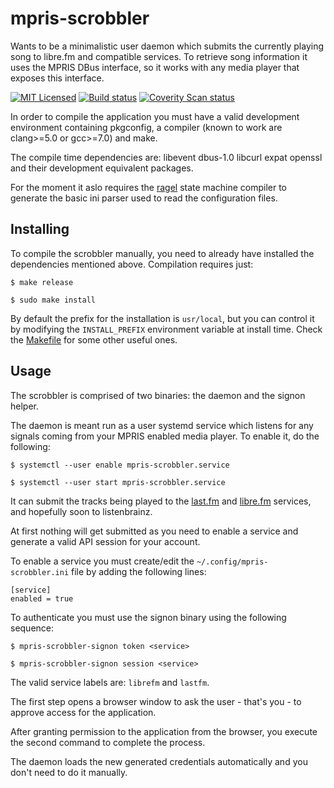 # mpris-scrobbler

Wants to be a minimalistic user daemon which submits the currently playing song to libre.fm and compatible services.
To retrieve song information it uses the MPRIS DBus interface, so it works with any media player that exposes this interface.

[![MIT Licensed](https://img.shields.io/github/license/mariusor/mpris-scrobbler.svg)](https://raw.githubusercontent.com/mariusor/mpris-scrobbler/master/LICENSE)
[![Build status](https://img.shields.io/travis/mariusor/mpris-scrobbler.svg)](https://travis-ci.org/mariusor/mpris-scrobbler)
[![Coverity Scan status](https://img.shields.io/coverity/scan/14230.svg)](https://scan.coverity.com/projects/14230)

In order to compile the application you must have a valid development environment containing pkgconfig, a compiler (known to work are clang>=5.0 or gcc>=7.0) and make.

The compile time dependencies are: libevent dbus-1.0 libcurl expat openssl and their development equivalent packages.

For the moment it aslo requires the [ragel](http://www.colm.net/open-source/ragel/) state machine compiler to generate the basic ini parser used to read the configuration files.

## Installing

To compile the scrobbler manually, you need to already have installed the dependencies mentioned above. Compilation requires just:

    $ make release

    $ sudo make install

By default the prefix for the installation is `usr/local`, but you can control it by modifying the `INSTALL_PREFIX` environment variable at install time. Check the [Makefile](Makefile) for some other useful ones.

## Usage

The scrobbler is comprised of two binaries: the daemon and the signon helper.

The daemon is meant run as a user systemd service which listens for any signals coming from your MPRIS enabled media player. To enable it, do the following:

    $ systemctl --user enable mpris-scrobbler.service

    $ systemctl --user start mpris-scrobbler.service

It can submit the tracks being played to the [last.fm](https://last.fm) and [libre.fm](https://libre.fm) services, and hopefully soon to listenbrainz.

At first nothing will get submitted as you need to enable a service and generate a valid API session for your account.

To enable a service you must create/edit the `~/.config/mpris-scrobbler.ini` file by adding the following lines:

    [service]
    enabled = true

To authenticate you must use the signon binary using the following sequence:

    $ mpris-scrobbler-signon token <service>

    $ mpris-scrobbler-signon session <service>

The valid service labels are: `librefm` and `lastfm`.

The first step opens a browser window to ask the user - that's you - to approve access for the application.

After granting permission to the application from the browser, you execute the second command to complete the process.

The daemon loads the new generated credentials automatically and you don't need to do it manually.

